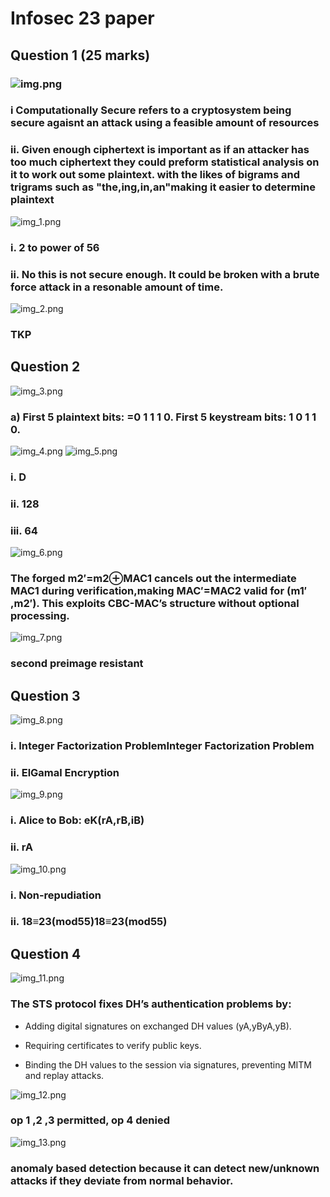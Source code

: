 # Infosec 23 paper

## Question 1 (25 marks)

### ![img.png](img.png)

### i Computationally Secure refers to a cryptosystem being secure agaisnt an attack using a feasible amount of resources
### ii. Given enough ciphertext is important as if an attacker has too much ciphertext they could preform statistical analysis on it to work out some plaintext. with the likes of bigrams and trigrams such as "the,ing,in,an"making it easier to determine plaintext

![img_1.png](img_1.png)

### i. 2 to power of 56
### ii. No this is not secure enough. It could be broken with a brute force attack in a resonable amount of time.

![img_2.png](img_2.png)

### TKP

## Question 2

![img_3.png](img_3.png)

### a)     First 5 plaintext bits: =0 1 1 1 0. First 5 keystream bits: 1 0 1 1 0.

![img_4.png](img_4.png)
![img_5.png](img_5.png)

### i. D

### ii. 128

### iii. 64

![img_6.png](img_6.png)

### ​The forged m2′​=m2​⊕MAC1​ cancels out the intermediate MAC1​ during verification,making MAC′=MAC2​ valid for (m1′​,m2′​). This exploits CBC-MAC’s structure without optional processing.​

![img_7.png](img_7.png)

###  second preimage resistant


## Question 3

![img_8.png](img_8.png)


### i.  Integer Factorization ProblemInteger Factorization Problem
### ii. ElGamal Encryption

![img_9.png](img_9.png)

### i. Alice to Bob: eK​(rA​,rB​,iB​)

### ii. rA

![img_10.png](img_10.png)

### i. Non-repudiation 

### ii. 18≡23(mod55)18≡23(mod55)

## Question 4
![img_11.png](img_11.png)

### The STS protocol fixes DH’s authentication problems by:

- Adding digital signatures on exchanged DH values (yA,yByA​,yB​).

- Requiring certificates to verify public keys.

- Binding the DH values to the session via signatures, preventing MITM and replay attacks.

![img_12.png](img_12.png)

### op 1 ,2 ,3  permitted, op 4 denied


![img_13.png](img_13.png)

### anomaly based detection because it can detect new/unknown attacks if they deviate from normal behavior.







